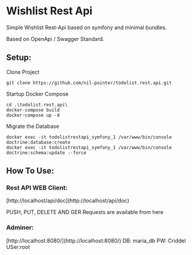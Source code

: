 <h1>Wishlist Rest Api</h1>
Simple Wishlist Rest-Api based on symfony and minimal bundles.

Based on OpenApi / Swagger Standard.

<h2>Setup:</h2>

Clone Project
```
git clone https://github.com/nil-pointer/todolist.rest.api.git
```
Startup Docker Compose
```
cd .\todolist.rest.api\
docker-compose build
docker-compose up -d
```
Migrate the Database
```
docker exec -it todolistrestapi_symfony_1 /var/www/bin/console doctrine:database:create 
docker exec -it todolistrestapi_symfony_1 /var/www/bin/console doctrine:schema:update --force
```

<h2>How To Use:</h2>

<h3>Rest API WEB Client:</h3>
[http://localhost/api/doc](http://localhost/api/doc)

PUSH, PUT, DELETE AND GER Requests are available from here

<h3>Adminer:</h3>
[http://localhost:8080/](http://localhost:8080/)
DB: maria_db
PW: Criddel
USer:root
